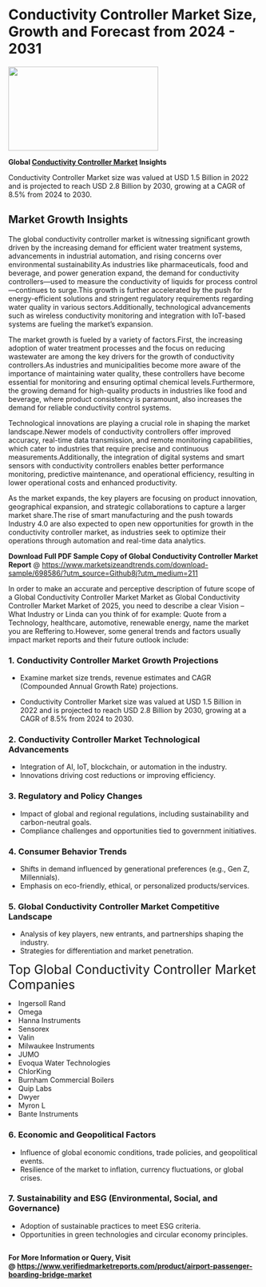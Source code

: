 <H1>Conductivity Controller Market Size, Growth and Forecast from 2024 - 2031</H1><img class="aligncenter size-medium wp-image-584254" src="https://thirdeyenews.in/wp-content/uploads/2024/09/Global-Market-Research-300x168.jpeg" alt="" width="300" height="168" /><p><strong>Global&nbsp;<a href="https://www.marketsizeandtrends.com/download-sample/698586/?utm_source=Github8j?utm_medium=211">Conductivity Controller Market</a> Insights</strong></p><p>Conductivity Controller Market size was valued at USD 1.5 Billion in 2022 and is projected to reach USD 2.8 Billion by 2030, growing at a CAGR of 8.5% from 2024 to 2030.</p><p><h2>Market Growth Insights</h2> <p>The global conductivity controller market is witnessing significant growth driven by the increasing demand for efficient water treatment systems, advancements in industrial automation, and rising concerns over environmental sustainability.As industries like pharmaceuticals, food and beverage, and power generation expand, the demand for conductivity controllers—used to measure the conductivity of liquids for process control—continues to surge.This growth is further accelerated by the push for energy-efficient solutions and stringent regulatory requirements regarding water quality in various sectors.Additionally, technological advancements such as wireless conductivity monitoring and integration with IoT-based systems are fueling the market’s expansion.</p> <p>The market growth is fueled by a variety of factors.First, the increasing adoption of water treatment processes and the focus on reducing wastewater are among the key drivers for the growth of conductivity controllers.As industries and municipalities become more aware of the importance of maintaining water quality, these controllers have become essential for monitoring and ensuring optimal chemical levels.Furthermore, the growing demand for high-quality products in industries like food and beverage, where product consistency is paramount, also increases the demand for reliable conductivity control systems.</p> <p>Technological innovations are playing a crucial role in shaping the market landscape.Newer models of conductivity controllers offer improved accuracy, real-time data transmission, and remote monitoring capabilities, which cater to industries that require precise and continuous measurements.Additionally, the integration of digital systems and smart sensors with conductivity controllers enables better performance monitoring, predictive maintenance, and operational efficiency, resulting in lower operational costs and enhanced productivity.</p> <p>As the market expands, the key players are focusing on product innovation, geographical expansion, and strategic collaborations to capture a larger market share.The rise of smart manufacturing and the push towards Industry 4.0 are also expected to open new opportunities for growth in the conductivity controller market, as industries seek to optimize their operations through automation and real-time data analytics.</p> <p><span class=""><strong>Download Full PDF Sample Copy of Global Conductivity Controller Market Report</strong> @ <a href="https://www.marketsizeandtrends.com/download-sample/698586/?utm_source=Github8j?utm_medium=211" target="_blank">https://www.marketsizeandtrends.com/download-sample/698586/?utm_source=Github8j?utm_medium=211</a></span></p><p>In order to make an accurate and perceptive description of future scope of a Global&nbsp;Conductivity Controller Market Market as Global&nbsp;Conductivity Controller Market Market of 2025, you need to describe a clear Vision &ndash; What Industry or Linda can you think of for example: Quote from a Technology, healthcare, automotive, renewable energy, name the market you are Reffering to.However, some general trends and factors usually impact market reports and their future outlook include:</p><h3>1.&nbsp;<strong>Conductivity Controller Market Growth Projections</strong></h3><ul><li>Examine market size trends, revenue estimates and CAGR (Compounded Annual Growth Rate) projections.</li><li><p>Conductivity Controller Market size was valued at USD 1.5 Billion in 2022 and is projected to reach USD 2.8 Billion by 2030, growing at a CAGR of 8.5% from 2024 to 2030.</p></li></ul><h3>2.&nbsp;<strong>Conductivity Controller Market Technological Advancements</strong></h3><ul><li>Integration of AI, IoT, blockchain, or automation in the industry.</li><li>Innovations driving cost reductions or improving efficiency.</li></ul><h3>3.&nbsp;<strong>Regulatory and Policy Changes</strong></h3><ul><li>Impact of global and regional regulations, including sustainability and carbon-neutral goals.</li><li>Compliance challenges and opportunities tied to government initiatives.</li></ul><h3>4.&nbsp;<strong>Consumer Behavior Trends</strong></h3><ul><li>Shifts in demand influenced by generational preferences (e.g., Gen Z, Millennials).</li><li>Emphasis on eco-friendly, ethical, or personalized products/services.</li></ul><h3>5.&nbsp;<strong>Global Conductivity Controller Market Competitive Landscape</strong></h3><ul><li>Analysis of key players, new entrants, and partnerships shaping the industry.</li><li>Strategies for differentiation and market penetration.</li></ul><p data-pm-slice="1 1 []"><span style="color: inherit; font-family: inherit; font-size: 25px;">Top Global Conductivity Controller Market Companies</span></p><div class="" data-test-id=""><p><li>Ingersoll Rand</li><li> Omega</li><li> Hanna Instruments</li><li> Sensorex</li><li> Valin</li><li> Milwaukee Instruments</li><li> JUMO</li><li> Evoqua Water Technologies</li><li> ChlorKing</li><li> Burnham Commercial Boilers</li><li> Quip Labs</li><li> Dwyer</li><li> Myron L</li><li> Bante Instruments</li></p></div><h3>6.&nbsp;<strong>Economic and Geopolitical Factors</strong></h3><ul><li>Influence of global economic conditions, trade policies, and geopolitical events.</li><li>Resilience of the market to inflation, currency fluctuations, or global crises.</li></ul><h3>7.&nbsp;<strong>Sustainability and ESG (Environmental, Social, and Governance)</strong></h3><ul><li>Adoption of sustainable practices to meet ESG criteria.</li><li>Opportunities in green technologies and circular economy principles.</li></ul><h2><strong style="font-size: 14px;">For More Information or Query, Visit @&nbsp;</strong><a style="background-color: #ffffff; font-size: 14px;" href="https://www.marketsizeandtrends.com/report/conductivity-controller-market/" target="_blank">https://www.verifiedmarketreports.com/product/airport-passenger-boarding-bridge-market</a></h2>